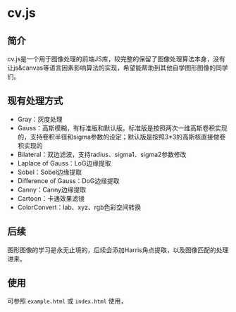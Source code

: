 cv.js
==========

## 简介

cv.js是一个用于图像处理的前端JS库，较完整的保留了图像处理算法本身，没有让js&canvas等语言因素影响算法的实现，希望能帮助到其他自学图形图像的同学们。

## 现有处理方式

- Gray：灰度处理
- Gauss：高斯模糊，有标准版和默认版。标准版是按照两次一维高斯卷积实现的，支持卷积半径和sigma参数的设定；默认版是按照3*3的高斯核直接做卷积实现的
- Bilateral：双边滤波，支持radius、sigma1、sigma2参数修改
- Laplace of Gauss：LoG边缘提取
- Sobel：Sobel边缘提取
- Difference of Gauss：DoG边缘提取
- Canny：Canny边缘提取
- Cartoon：卡通效果滤镜
- ColorConvert：lab、xyz、rgb色彩空间转换

## 后续

图形图像的学习是永无止境的，后续会添加Harris角点提取，以及图像匹配的处理进来。

## 使用

可参照 `example.html` 或 `index.html` 使用，
